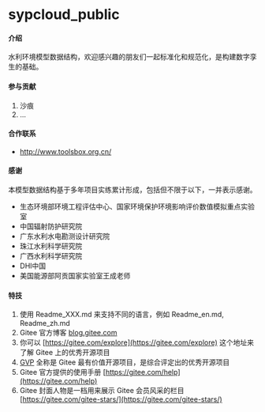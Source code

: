 # sypcloud_public

#### 介绍
水利环境模型数据结构，欢迎感兴趣的朋友们一起标准化和规范化，是构建数字孪生的基础。

#### 参与贡献

1.  沙痕
2.  ...

#### 合作联系

- <http://www.toolsbox.org.cn/>

#### 感谢

本模型数据结构基于多年项目实练累计形成，包括但不限于以下，一并表示感谢。
- 生态环境部环境工程评估中心、国家环境保护环境影响评价数值模拟重点实验室
- 中国辐射防护研究院
- 广东水利水电勘测设计研究院
- 珠江水利科学研究院
- 广西水利科学研究院
- DHI中国
- 美国能源部阿贡国家实验室王成老师


#### 特技

1.  使用 Readme\_XXX.md 来支持不同的语言，例如 Readme\_en.md, Readme\_zh.md
2.  Gitee 官方博客 [blog.gitee.com](https://blog.gitee.com)
3.  你可以 [https://gitee.com/explore](https://gitee.com/explore) 这个地址来了解 Gitee 上的优秀开源项目
4.  [GVP](https://gitee.com/gvp) 全称是 Gitee 最有价值开源项目，是综合评定出的优秀开源项目
5.  Gitee 官方提供的使用手册 [https://gitee.com/help](https://gitee.com/help)
6.  Gitee 封面人物是一档用来展示 Gitee 会员风采的栏目 [https://gitee.com/gitee-stars/](https://gitee.com/gitee-stars/)
